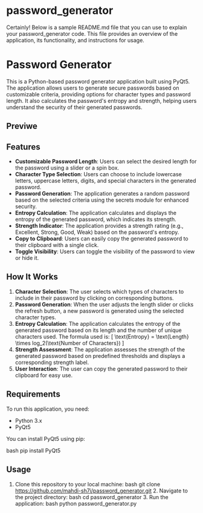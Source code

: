 # password_generator
Certainly! Below is a sample README.md file that you can use to explain your password_generator code. This file provides an overview of the application, its functionality, and instructions for usage.

# Password Generator

This is a Python-based password generator application built using PyQt5. The application allows users to generate secure passwords based on customizable criteria, providing options for character types and password length. It also calculates the password's entropy and strength, helping users understand the security of their generated passwords.

## Previwe



## Features

- **Customizable Password Length**: Users can select the desired length for the password using a slider or a spin box.
- **Character Type Selection**: Users can choose to include lowercase letters, uppercase letters, digits, and special characters in the generated password.
- **Password Generation**: The application generates a random password based on the selected criteria using the secrets module for enhanced security.
- **Entropy Calculation**: The application calculates and displays the entropy of the generated password, which indicates its strength.
- **Strength Indicator**: The application provides a strength rating (e.g., Excellent, Strong, Good, Weak) based on the password's entropy.
- **Copy to Clipboard**: Users can easily copy the generated password to their clipboard with a single click.
- **Toggle Visibility**: Users can toggle the visibility of the password to view or hide it.

## How It Works

1. **Character Selection**: The user selects which types of characters to include in their password by clicking on corresponding buttons.
2. **Password Generation**: When the user adjusts the length slider or clicks the refresh button, a new password is generated using the selected character types.
3. **Entropy Calculation**: The application calculates the entropy of the generated password based on its length and the number of unique characters used. The formula used is:
   [
   \text{Entropy} = \text{Length} \times log_2(\text{Number of Characters})
   ]
4. **Strength Assessment**: The application assesses the strength of the generated password based on predefined thresholds and displays a corresponding strength label.
5. **User Interaction**: The user can copy the generated password to their clipboard for easy use.

## Requirements

To run this application, you need:

- Python 3.x
- PyQt5

You can install PyQt5 using pip:

bash
pip install PyQt5

## Usage

1. Clone this repository to your local machine:
   bash
   git clone https://github.com/mahdi-sh7i/password_generator.git
   2. Navigate to the project directory:
   bash
   cd password_generator
   3. Run the application:
   bash
   python password_generator.py
   

